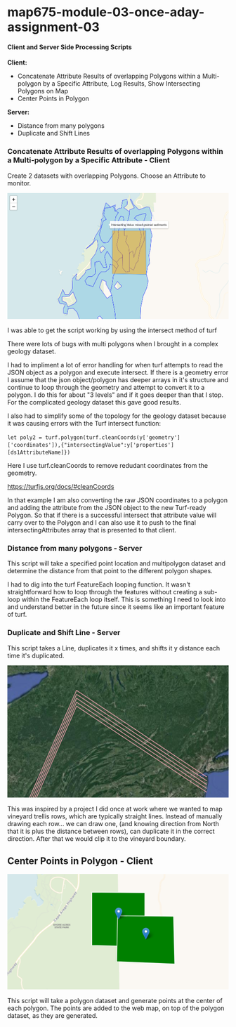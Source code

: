 # map675-module-03-once-aday-assignment-03

#### Client and Server Side Processing Scripts

**Client:**

- Concatenate Attribute Results of overlapping Polygons within a Multi-polygon by a Specific Attribute, Log Results, Show Intersecting Polygons on Map
- Center Points in Polygon

**Server:**

- Distance from many polygons
- Duplicate and Shift Lines

### Concatenate Attribute Results of overlapping Polygons within a Multi-polygon by a Specific Attribute - Client

Create 2 datasets with overlapping Polygons. Choose an Attribute to monitor.

![Overlapping Attributes](graphics/overlapping-intersecting-values.png)  

I was able to get the script working by using the intersect method of turf

There were lots of bugs with multi polygons when I brought in a complex geology dataset.

I had to impliment a lot of error handling for when turf attempts to read the JSON object as a polygon and execute intersect. If there is a geometry error I assume that the json object/polygon has deeper arrays in it's structure and continue to loop through the geometry and attempt to convert it to a polygon. I do this for about "3 levels" and if it goes deeper than that I stop. For the complicated geology dataset this gave good results.

I also had to simplify some of the topology for the geology dataset because it was causing errors with the Turf intersect function:

`let poly2 = turf.polygon(turf.cleanCoords(y['geometry']['coordinates']),{"intersectingValue":y['properties'][ds1AttributeName]})`

Here I use turf.cleanCoords to remove redudant coordinates from the geometry.

https://turfjs.org/docs/#cleanCoords

In that example I am also converting the raw JSON coordinates to a polygon and adding the attribute from the JSON object to the new Turf-ready Polygon. So that if there is a successful intersect that attribute value will carry over to the Polygon and I can also use it to push to the final intersectingAttributes array that is presented to that client.

### Distance from many polygons - Server

This script will take a specified point location and multipolygon dataset and determine the distance from that point to the different polygon shapes.

I had to dig into the turf FeatureEach looping function. It wasn't straightforward how to loop through the features without creating a sub-loop within the FeatureEach loop itself. This is something I need to look into and understand better in the future since it seems like an important feature of turf.

### Duplicate and Shift Line - Server

This script takes a Line, duplicates it x times, and shifts it y distance each time it's duplicated.

![Duplicate and Shifting Lines](graphics/duplicate-shift.png)  

This was inspired by a project I did once at work where we wanted to map vineyard trellis rows, which are typically straight lines. Instead of manually drawing each row... we can draw one, (and knowing direction from North that it is plus the distance between rows), can duplicate it in the correct direction. After that we would clip it to the vineyard boundary.

## Center Points in Polygon - Client

![Center Points in Polygon](graphics/center-points-in-polygon.png)

This script will take a polygon dataset and generate points at the center of each polygon. The points are added to the web map, on top of the polygon dataset, as they are generated.

